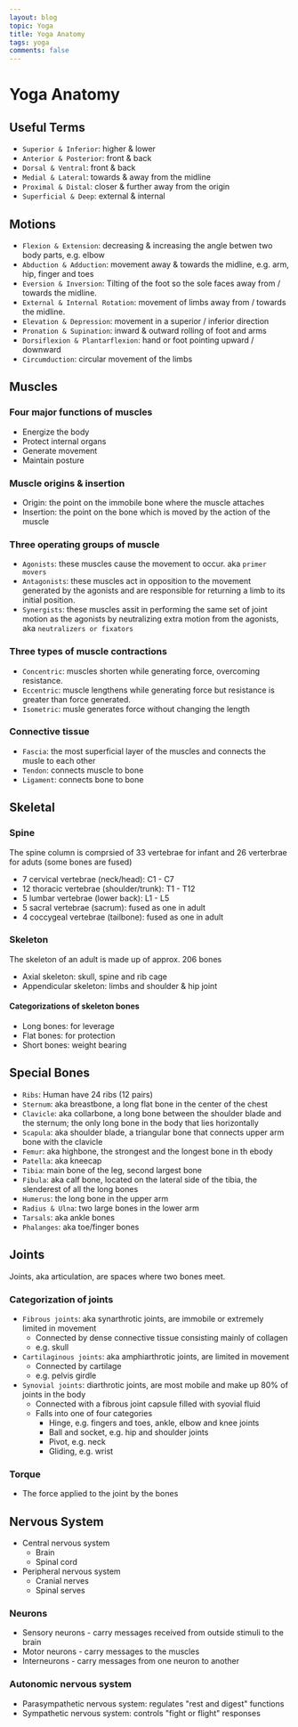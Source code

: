 ```yaml
---
layout: blog
topic: Yoga
title: Yoga Anatomy
tags: yoga
comments: false
---
```


# Yoga Anatomy

## Useful Terms

- `Superior & Inferior`: higher & lower
- `Anterior & Posterior`: front & back
- `Dorsal & Ventral`: front & back
- `Medial & Lateral`: towards & away from the midline
- `Proximal & Distal`: closer & further away from the origin
- `Superficial & Deep`: external & internal

## Motions

- `Flexion & Extension`: decreasing & increasing the angle betwen two body parts, e.g. elbow
- `Abduction & Adduction`: movement away & towards the midline, e.g. arm, hip, finger and toes
- `Eversion & Inversion`: Tilting of the foot so the sole faces away from / towards the midline.
- `External & Internal Rotation`: movement of limbs away from / towards the midline.
- `Elevation & Depression`: movement in a superior / inferior direction
- `Pronation & Supination`: inward & outward rolling of foot and arms 
- `Dorsiflexion & Plantarflexion`: hand or foot pointing upward / downward
- `Circumduction`: circular movement of the limbs


## Muscles

### Four major functions of muscles

- Energize the body
- Protect internal organs
- Generate movement
- Maintain posture

### Muscle origins & insertion

- Origin: the point on the immobile bone where the muscle attaches
- Insertion: the point on the bone which is moved by the action of the muscle

### Three operating groups of muscle

- `Agonists`: these muscles cause the movement to occur. aka `primer movers`
- `Antagonists`: these muscles act in opposition to the movement generated by the agonists and are responsible for returning a limb to its initial position.
- `Synergists`: these muscles assit in performing the same set of joint motion as the agonists by neutralizing extra motion from the agonists, aka `neutralizers or fixators`

### Three types of muscle contractions

- `Concentric`: muscles shorten while generating force, overcoming resistance.
- `Eccentric`: muscle lengthens while generating force but resistance is greater than force generated.
- `Isometric`: musle generates force without changing the length 

### Connective tissue

- `Fascia`: the most superficial layer of the muscles and connects the musle to each other
- `Tendon`: connects muscle to bone
- `Ligament`: connects bone to bone

## Skeletal

### Spine

The spine column is comprsied of 33 vertebrae for infant and 26 verterbrae for aduts (some bones are fused)

- 7 cervical vertebrae (neck/head): C1 - C7
- 12 thoracic vertebrae (shoulder/trunk): T1 - T12
- 5 lumbar vertebrae (lower back): L1 - L5
- 5 sacral vertebrae (sacrum): fused as one in adult
- 4 coccygeal vertebrae (tailbone): fused as one in adult

### Skeleton 

The skeleton of an adult is made up of approx. 206 bones

- Axial skeleton: skull, spine and rib cage
- Appendicular skeleton: limbs and shoulder & hip joint

#### Categorizations of skeleton bones

- Long bones: for leverage
- Flat bones: for protection
- Short bones: weight bearing

## Special Bones

- `Ribs`: Human have 24 ribs (12 pairs)
- `Sternum`: aka breastbone, a long flat bone in the center of the chest
- `Clavicle`: aka collarbone, a long bone between the shoulder blade and the sternum; the only long bone in the body that lies horizontally
- `Scapula`: aka shoulder blade, a triangular bone that connects upper arm bone with the clavicle
- `Femur`: aka highbone, the strongest and the longest bone in th ebody
- `Patella`: aka kneecap
- `Tibia`: main bone of the leg, second largest bone
- `Fibula`: aka calf bone, located on the lateral side of the tibia, the slenderest of all the long bones
- `Humerus`: the long bone in the upper arm
- `Radius & Ulna`: two large bones in the lower arm
- `Tarsals`: aka ankle bones
- `Phalanges`: aka toe/finger bones

## Joints

Joints, aka articulation, are spaces where two bones meet.

### Categorization of joints

- `Fibrous joints`: aka synarthrotic joints, are immobile or extremely limited in movement
    - Connected by dense connective tissue consisting mainly of collagen
    - e.g. skull
- `Cartilaginous joints`: aka amphiarthrotic joints, are limited in movement
    - Connected by cartilage
    - e.g. pelvis girdle
- `Synovial joints`: diarthrotic joints, are most mobile and make up 80% of joints in the body
    - Connected with a fibrous joint capsule filled with syovial fluid
    - Falls into one of four categories
        - Hinge, e.g. fingers and toes, ankle, elbow and knee joints
        - Ball and socket, e.g. hip and shoulder joints
        - Pivot, e.g. neck
        - Gliding, e.g. wrist
    
### Torque

- The force applied to the joint by the bones

## Nervous System

- Central nervous system
    - Brain
    - Spinal cord
- Peripheral nervous system
    - Cranial nerves
    - Spinal serves

### Neurons

- Sensory neurons - carry messages received from outside stimuli to the brain
- Motor neurons - carry messages to the muscles
- Interneurons - carry messages from one neuron to another

### Autonomic nervous system

- Parasympathetic nervous system: regulates "rest and digest" functions
- Sympathetic nervous system: controls "fight or flight" responses


